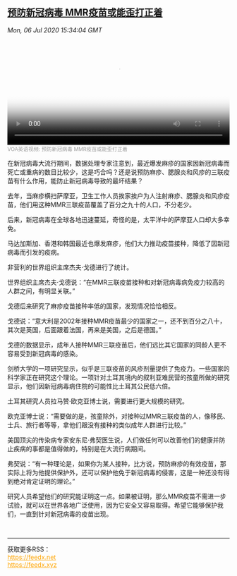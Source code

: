 <!--1594051882000-->
[预防新冠病毒 MMR疫苗或能歪打正着](https://www.voachinese.com/a/measles-mumps-and-rubella-vaccine-may-protect-some-people-from-covid-19-20200706/5491663.html)
------

<div><i>Mon, 06 Jul 2020 15:34:04 GMT</i></div><video poster="https://images.weserv.nl?url=gdb.voanews.com/19c3dbc9-6979-4b64-b1dc-c7164828fa9e_tv_r1_s_w900.jpg" src="https://av.voanews.com/Videoroot/Pangeavideo/2020/06/1/19/19c3dbc9-6979-4b64-b1dc-c7164828fa9e_240p.mp4" style="width:100%" controls></video><div><small style="color: #999;">VOA英语视频:  预防新冠病毒 MMR疫苗或能歪打正着</small></div><p>在新冠病毒大流行期间，数据处理专家注意到，最近爆发麻疹的国家因新冠病毒而死亡或重病的数目比较少，这是巧合吗？还是说预防麻疹、腮腺炎和风疹的三联疫苗有什么作用，能防止新冠病毒导致的最坏结果？</p><p>去年，当麻疹横扫萨摩亚，卫生工作人员挨家挨户为人注射麻疹、腮腺炎和风疹疫苗，他们用这种MMR三联疫苗覆盖了百分之九十的人口，不分老少。</p><p>后来，新冠病毒在全球各地迅速蔓延，奇怪的是，太平洋中的萨摩亚人口却大多幸免。</p><p>马达加斯加、香港和韩国最近也爆发麻疹，他们大力推动疫苗接种，降低了因新冠病毒而引发的疫病。</p><p>非营利的世界组织主席杰夫·戈德进行了统计。</p><p>世界组织主席杰夫·戈德说：“在MMR三联疫苗接种和对新冠病毒病免疫力较高的人群之间，有明显关联。”</p><p>戈德后来研究了麻疹疫苗接种率低的国家，发现情况恰恰相反。</p><p>戈德说：“意大利是2002年接种MMR疫苗最少的国家之一，还不到百分之八十，其次是英国，后面跟着法国，再来是美国，之后是德国。”</p><p>戈德的数据显示，成年人接种MMR三联疫苗后，他们远比其它国家的同龄人更不容易受到新冠病毒的感染。</p><p>剑桥大学的一项研究显示，似乎是三联疫苗的风疹剂量提供了免疫力。一些国家的科学家正在研究这个理论。一项针对土耳其境内的叙利亚难民营的孩童所做的研究显示，他们因新冠病毒病住院的可能性比土耳其公民低六倍。</p><p>土耳其研究人员拉马赞·欧克亚博士说，需要进行更大规模的研究。</p><p>欧克亚博士说：“需要做的是，孩童除外，对接种过MMR三联疫苗的人，像移民、士兵、旅行者等等，拿他们跟没有接种的类似成年人群进行比较。”</p><p>美国顶尖的传染病专家安东尼·弗契医生说，人们做任何可以改善他们的健康并防止疾病的事都是值得做的，特别是在大流行病期间。</p><p>弗契说：“有一种理论是，如果你为某人接种，比方说，预防麻疹的有效疫苗，那实际上将为他提供保护外，还可以保护他免于新冠病毒的侵害，这是一种还没有得到绝对肯定证明的理论。”</p><p>研究人员希望他们的研究能证明这一点。如果被证明，那么MMR疫苗不需进一步试验，就可以在世界各地广泛使用，因为它安全又容易取得。希望它能够保护我们，一直到针对新冠病毒的疫苗出现。</p><br><hr><div>获取更多RSS：<br><a href="https://feedx.net" style="color:orange" target="_blank">https://feedx.net</a> <br><a href="https://feedx.xyz" style="color:orange" target="_blank">https://feedx.xyz</a><br></div>
